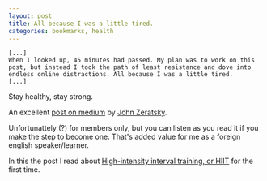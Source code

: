 ```yaml
---
layout: post
title: All because I was a little tired.
categories: bookmarks, health
---
```


```
[...]
When I looked up, 45 minutes had passed. My plan was to work on this post, but instead I took the path of least resistance and dove into endless online distractions. All because I was a little tired.
[...]
```

Stay healthy, stay strong.

An excellent [post on medium][1] by [John Zeratsky][2].

Unfortunattely (?) for members only, but you can listen
as you read it if you make the step to become one.
That's added value for me as a foreign english speaker/learner.

In this the post I read about [High-intensity interval training, or HIIT][3] for
the first time.


[1]:https://medium.com/@jazer/eight-health-habits-you-can-use-to-build-energy-and-get-more-done-every-day-72e4817e660a
[2]:https://medium.com/@jazer
[3]:https://www.nytimes.com/interactive/projects/well/workouts/


